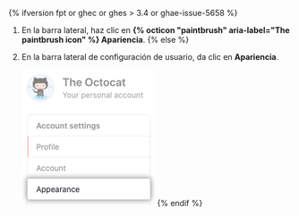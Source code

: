 {% ifversion fpt or ghec or ghes > 3.4 or ghae-issue-5658 %}
1. En la barra lateral, haz clic en **{% octicon "paintbrush" aria-label="The paintbrush icon" %} Apariencia**.
{% else %}
1. En la barra lateral de configuración de usuario, da clic en **Apariencia**.

   ![Pestaña de "Apariencia" en la barra lateral de configuración de usuario](/assets/images/help/settings/appearance-tab.png)
{% endif %}